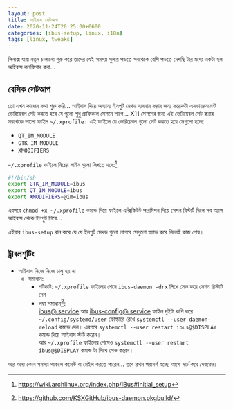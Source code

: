 ```yaml
---
layout: post
title: আইবাস সেটআপ
date: 2020-11-24T20:25:00+0600
categories: [ibus-setup, linux, i18n]
tags: [linux, tweaks]
---
```

লিনাক্স যারা নতুন চালানো শুরু করে তাদের যেই সমস্যা গুলায় পড়তে সবথেকে বেশি পড়তে দেখছি টার মধ্যে একটা হল আইবাস কনফিগার করা...

## বেসিক সেটআপ
তো এখন কাজের কথা শুরু করি... আইবাস দিয়ে অন্যান্য ইনপুট মেথড ব্যবহার করার জন্য কয়েকটা এনভায়রনমেন্ট ভেরিয়েবল সেট করতে হবে যে গুলো শুধু গ্রাফিকাল সেশনে লাগে... X11 সেশনের জন্য এই ভেরিয়েবল সেট করার সবথেকে ভালো ফাইল `~/.xprofile`। এই ফাইলে যে ভেরিয়েবল গুলো সেট করতে হবে সেগুলো হচ্ছে 
+ `QT_IM_MODULE`
+ `GTK_IM_MODULE`
+ `XMODIFIERS`

`~/.xprofile` ফাইলে নিচের লাইন গুলো লিখতে হবে:[^1]
```bash
#!/bin/sh
export GTK_IM_MODULE=ibus
export QT_IM_MODULE=ibus
export XMODIFIERS=@im=ibus
```
এরপরে `chmod +x ~/.xprofile` কমান্ড দিয়ে ফাইলে এক্সিকিউট পারমিশন দিয়ে সেশন রিস্টার্ট দিলে সব অ্যাপ আইবাস থেকে ইনপুট নিবে...

এইবার `ibus-setup` রান করে যে যে ইনপুট মেথড গুলো লাগবে সেগুলো অ্যাড করে নিলেই কাজ শেষ।


## ট্রাবলশুটিং
+ আইবাস নিজে নিজে চালু হয় না
  + সমাধান: 
    + শর্টকাট: `~/.xprofile` ফাইলের শেষে `ibus-daemon -drx` লিখে সেভ করে সেশন রিস্টার্ট দেন
    + লম্বা সমাধান[^2]:  
    [ibus@.service](https://github.com/KSXGitHub/ibus-daemon.pkgbuild/raw/master/ibus%40.service) আর [ibus-config@.service](https://github.com/KSXGitHub/ibus-daemon.pkgbuild/raw/master/ibus-config%40.service) ফাইল দুইটা কপি করে `~/.config/systemd/user` ফোল্ডারে রেখে `systemctl --user daemon-reload` কমান্ড দেন। এরপরে `systemctl --user restart ibus@$DISPLAY` কমান্ড দিয়ে আইবাস স্টার্ট করেন।  
    আর `~/.xprofile` ফাইলের শেষেও `systemctl --user restart ibus@$DISPLAY` কমান্ড টা লিখে সেভ করেন।
    
আর অন্য কোন সমস্যা থাকলে কমেন্ট বা মেইল করতে পারেন... তবে প্রথম পরামর্শ হচ্ছে  *আগে সার্চ করে দেখবেন*।


[^1]: https://wiki.archlinux.org/index.php/IBus#Initial_setup
[^2]: https://github.com/KSXGitHub/ibus-daemon.pkgbuild/
